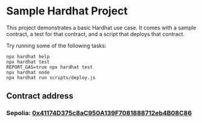 # Sample Hardhat Project

This project demonstrates a basic Hardhat use case. It comes with a sample contract, a test for that contract, and a script that deploys that contract.

Try running some of the following tasks:

```shell
npx hardhat help
npx hardhat test
REPORT_GAS=true npx hardhat test
npx hardhat node
npx hardhat run scripts/deploy.js
```

## Contract address

### Sepolia: [0x41174D375c8aC950A139F7081888712eb4B08C86](https://sepolia.etherscan.io/tx/0x10c9ec6d0d2a3dc15b8b3b4bd0fdad0aa32e5eabebe98403160b15625c2d1630)